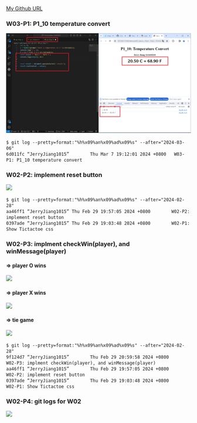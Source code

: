 [My Github URL](https://github.com/JerryJiang1015/1122-js-demo-212410210)

### W03-P1: P1_10 temperature convert

![](w03-p1.png)

```
$ git log --pretty=format:"%h%x09%an%x09%ad%x09%s" --after="2024-03-06"
6d011fc “JerryJiang1015”        Thu Mar 7 19:12:01 2024 +0800   W03-P1: P1_10 temperature convert
```

### W02-P2: implement reset button

![](w02-p2.png)

```
$ git log --pretty=format:"%h%x09%an%x09%ad%x09%s" --after="2024-02-28"
aa46ff1 “JerryJiang1015” Thu Feb 29 19:57:05 2024 +0800        W02-P2: implement reset button
0397ade “JerryJiang1015” Thu Feb 29 19:03:48 2024 +0800        W02-P1: Show Tictactoe css
```

### W02-P3: implment checkWin(player), and winMessage(player)

#### => player O wins

![](w02-p3-1.png)

#### => player X wins

![](w02-p3-2.png)

#### => tie game

![](w02-p3-3.png)

```
$ git log --pretty=format:"%h%x09%an%x09%ad%x09%s" --after="2024-02-28"
9f124d7 “JerryJiang1015”        Thu Feb 29 20:59:58 2024 +0800
W02-P3: implment checkWin(player), and winMessage(player)
aa46ff1 “JerryJiang1015”        Thu Feb 29 19:57:05 2024 +0800
W02-P2: implement reset button
0397ade “JerryJiang1015”        Thu Feb 29 19:03:48 2024 +0800
W02-P1: Show Tictactoe css
```

### W02-P4: git logs for W02

![](w02-p4.png)
